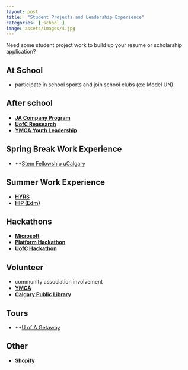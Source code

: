 ```yaml
---
layout: post
title:  "Student Projects and Leadership Experience"
categories: [ school ]
image: assets/images/4.jpg
---
```


Need some student project work to build up your resume or scholarship application?

## At School

+ participate in school sports and join school clubs (ex: Model UN)

## After school

+ **[JA Company Program](https://jasab.ca/programs/details/company-program-after-school.html)**
+ **[UofC Reasearch](https://yourekacanada.org/apply)**
+ **[YMCA Youth Leadership](https://www.ymcacalgary.org/programs-search?locations=&categories=&exclude=&ages=&days=&weeks=&keywords=youth%20leadership&no_results=0&sort=title__ASC)**


## Spring Break Work Experience
+ **[Stem Fellowship uCalgary](https://linktr.ee/stemfellowshipucalgary)

## Summer Work Experience
+ **[HYRS](https://research.ucalgary.ca/students/alberta-innovates-HYRS)**
+ **[HIP (Edm)](https://www.ualberta.ca/computing-science/explore/hs-internships/index.html)**


## Hackathons
+ **[Microsoft](https://imaginecup.microsoft.com/)**
+ **[Platform Hackathon](https://www.yychacks.ca/)**
+ **[UofC Hackathon](https://calgaryhacks.ca/)**


## Volunteer
+ community association involvement
+ **[YMCA](https://app.betterimpact.com/PublicOrganization/8a67feef-cc0f-4f32-b716-06692e622419/1)**
+ **[Calgary Public Library](https://calgarylibrary.ca/your-library/volunteer/youth-volunteers/)**


## Tours
+ **[U of A Getaway](https://www.ualberta.ca/admissions/undergraduate/tours-and-events/uofa-getaway.html)


## Other
+ **[Shopify](https://devdegree.ca/pages/program)**

